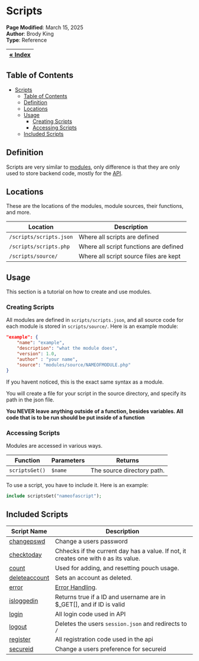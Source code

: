 # Scripts

**Page Modified**: March 15, 2025
\
**Author**: Brody King
\
**Type**: Reference

|**[« Index](/docs/index.md)** |
| --------------------------- | 

## Table of Contents

- [Scripts](#scripts)
  - [Table of Contents](#table-of-contents)
  - [Definition](#definition)
  - [Locations](#locations)
  - [Usage](#usage)
    - [Creating Scripts](#creating-scripts)
    - [Accessing Scripts](#accessing-scripts)
  - [Included Scripts](#included-scripts)

## Definition 

Scripts are very similar to [modules](modules.md), only difference is that they are only used to store backend code, mostly for the [API](api.md).

## Locations
These are the locations of the modules, module sources, their functions, and more.

| Location | Description |
| -------- | ----------- |
| `/scripts/scripts.json` | Where all scripts are defined |
| `/scripts/scripts.php` | Where all script functions are defined |
| `/scripts/source/` | Where all script source files are kept |

## Usage
This section is a tutorial on how to create and use modules.

### Creating Scripts

All modules are defined in `scripts/scripts.json`, and all source code for each module is stored in `scripts/source/`. Here is an example module:

```json
"example": {
    "name": "example",
    "description": "what the module does",
    "version": 1.0,
    "author" : "your name",
    "source": "modules/source/NAMEOFMODULE.php"
}
```

If you havent noticed, this is the exact same syntax as a module.

You will create a file for your script in the source directory, and specify its path in the json file. 

**You NEVER leave anything outside of a function, besides variables. All code that is to be run should be put inside of a function**

### Accessing Scripts

Modules are accessed in various ways. 

| Function | Parameters | Returns |
| -------- | ---------- | ------- |
| `scriptsGet()` | `$name` | The source directory path. |

To use a script, you have to include it. Here is an example:
```php
include scriptsGet("nameofascript");
```

## Included Scripts

| Script Name | Description |
| ----------- | ----------- |
| [changepswd](/scripts/source/changepswd.php) | Change a users password |
| [checktoday](/scripts/source/checktoday.php) | Chhecks if the current day has a value. If not, it creates one with `0` as its value.
| [count](/scripts/source/count.php) | Used for adding, and resetting pouch usage.
| [deleteaccount](/scripts/source/deleteaccount.php) | Sets an account as deleted.
| [error](/scripts/source/error.php) | [Error Handling](error.md).|
| [isloggedin](/scripts/source/isloggedin.php) | Returns true if a ID and username are in $_GET[], and if ID is valid |
| [login](/scripts/source/login.php) | All login code used in API |
| [logout](/scripts/source/logout.php) | Deletes the users `session.json` and redirects to `/` |
| [register](/scripts/source/register.php) | All registration code used in the api |
| [secureid](/scripts/source/secureid.php) | Change a users preference for secureid |